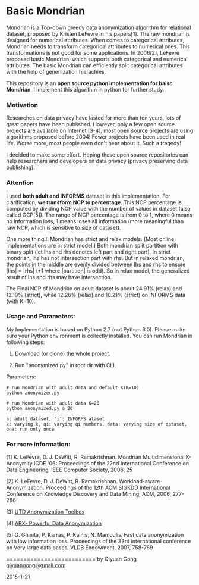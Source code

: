 Basic Mondrian
===========================
Mondrian is a Top-down greedy data anonymization algorithm for relational dataset, proposed by Kristen LeFevre in his papers[1]. The raw mondrian is designed for numerical attributes. When comes to categorical attributes, Mondrian needs to transform categorical attributes to numerical ones. This transformations is not good for some applications. In 2006[2], LeFevre proposed basic Mondrian, which supports both categorical and numerical attributes. The basic Mondrian can efficiently split categorical attributes with the help of generlization hierachies.

This repository is an **open source python implementation for baisc Mondrian**. I implement this algorithm in python for further study.

### Motivation 
Researches on data privacy have lasted for more than ten years, lots of great papers have been published. However, only a few open source projects are available on Internet [3-4], most open source projects are using algorithms proposed before 2004! Fewer projects have been used in real life. Worse more, most people even don't hear about it. Such a tragedy! 

I decided to make some effort. Hoping these open source repositories can help researchers and developers on data privacy (privacy preserving data publishing).

### Attention
I used **both adult and INFORMS** dataset in this implementation. For clarification, **we transform NCP to percentage**. This NCP percentage is computed by dividing NCP value with the number of values in dataset (also called GCP[5]). The range of NCP percentage is from 0 to 1, where 0 means no information loss, 1 means loses all information (more meaningful than raw NCP, which is sensitive to size of dataset). 

One more thing!!! Mondrian has strict and relax models. (Most online implementations are in strict model.) Both mondrian split partition with binary split (let lhs and rhs denotes left part and right part). In strict mondrian, lhs has not intersection part with rhs. But in relaxed mondrian, the points in the middle are evenly divided between lhs and rhs to ensure |lhs| = |rhs| (+1 where |partition| is odd). So in relax model, the generalized result of lhs and rhs may have intersection. 

The Final NCP of Mondrian on adult dataset is about 24.91% (relax) and 12.19% (strict), while 12.26% (relax) and 10.21% (strict) on INFORMS data (with K=10).


### Usage and Parameters:
My Implementation is based on Python 2.7 (not Python 3.0). Please make sure your Python environment is collectly installed. You can run Mondrian in following steps: 

1) Download (or clone) the whole project. 

2) Run "anonymized.py" in root dir with CLI.

Parameters:

	# run Mondrian with adult data and default K(K=10)
	python anonymizer.py 
	
	# run Mondrian with adult data K=20
	python anonymized.py a 20

	a: adult dataset, 'i': INFORMS ataset
	k: varying k, qi: varying qi numbers, data: varying size of dataset, one: run only once


### For more information:
[1] K. LeFevre, D. J. DeWitt, R. Ramakrishnan. Mondrian Multidimensional K-Anonymity ICDE '06: Proceedings of the 22nd International Conference on Data Engineering, IEEE Computer Society, 2006, 25

[2] K. LeFevre, D. J. DeWitt, R. Ramakrishnan. Workload-aware Anonymization. Proceedings of the 12th ACM SIGKDD International Conference on Knowledge Discovery and Data Mining, ACM, 2006, 277-286

[3] [UTD Anonymization Toolbox](http://cs.utdallas.edu/dspl/cgi-bin/toolbox/index.php?go=home)

[4] [ARX- Powerful Data Anonymization](https://github.com/arx-deidentifier/arx)

[5] G. Ghinita, P. Karras, P. Kalnis, N. Mamoulis. Fast data anonymization with low information loss. Proceedings of the 33rd international conference on Very large data bases, VLDB Endowment, 2007, 758-769

==========================
by Qiyuan Gong
qiyuangong@gmail.com

2015-1-21
